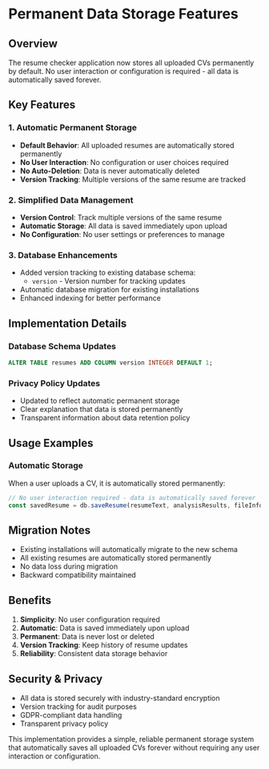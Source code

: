 # Permanent Data Storage Features

## Overview
The resume checker application now stores all uploaded CVs permanently by default. No user interaction or configuration is required - all data is automatically saved forever.

## Key Features

### 1. Automatic Permanent Storage
- **Default Behavior**: All uploaded resumes are automatically stored permanently
- **No User Interaction**: No configuration or user choices required
- **No Auto-Deletion**: Data is never automatically deleted
- **Version Tracking**: Multiple versions of the same resume are tracked

### 2. Simplified Data Management
- **Version Control**: Track multiple versions of the same resume
- **Automatic Storage**: All data is saved immediately upon upload
- **No Configuration**: No user settings or preferences to manage

### 3. Database Enhancements
- Added version tracking to existing database schema:
  - `version` - Version number for tracking updates
- Automatic database migration for existing installations
- Enhanced indexing for better performance

## Implementation Details

### Database Schema Updates
```sql
ALTER TABLE resumes ADD COLUMN version INTEGER DEFAULT 1;
```

### Privacy Policy Updates
- Updated to reflect automatic permanent storage
- Clear explanation that data is stored permanently
- Transparent information about data retention policy

## Usage Examples

### Automatic Storage
When a user uploads a CV, it is automatically stored permanently:
```typescript
// No user interaction required - data is automatically saved forever
const savedResume = db.saveResume(resumeText, analysisResults, fileInfo);
```

## Migration Notes
- Existing installations will automatically migrate to the new schema
- All existing resumes are automatically stored permanently
- No data loss during migration
- Backward compatibility maintained

## Benefits
1. **Simplicity**: No user configuration required
2. **Automatic**: Data is saved immediately upon upload
3. **Permanent**: Data is never lost or deleted
4. **Version Tracking**: Keep history of resume updates
5. **Reliability**: Consistent data storage behavior

## Security & Privacy
- All data is stored securely with industry-standard encryption
- Version tracking for audit purposes
- GDPR-compliant data handling
- Transparent privacy policy

This implementation provides a simple, reliable permanent storage system that automatically saves all uploaded CVs forever without requiring any user interaction or configuration.
